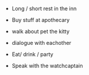 - Long / short rest in the inn

- Buy stuff at apothecary

- walk about pet the kitty

- dialogue with eachother

- Eat/ drink / party

- Speak with the watchcaptain

